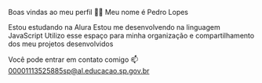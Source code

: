 Boas vindas ao meu perfil 💙💙
Meu nome é Pedro Lopes

Estou estudando na Alura
Estou me desenvolvendo na linguagem JavaScript
Utilizo esse espaço para minha organização e compartilhamento dos meu projetos desenvolvidos

Você pode entrar em contato comigo 📫
00001113525885sp@al.educacao.sp.gov.br
